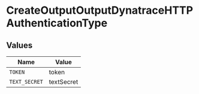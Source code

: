 # CreateOutputOutputDynatraceHTTPAuthenticationType


## Values

| Name          | Value         |
| ------------- | ------------- |
| `TOKEN`       | token         |
| `TEXT_SECRET` | textSecret    |